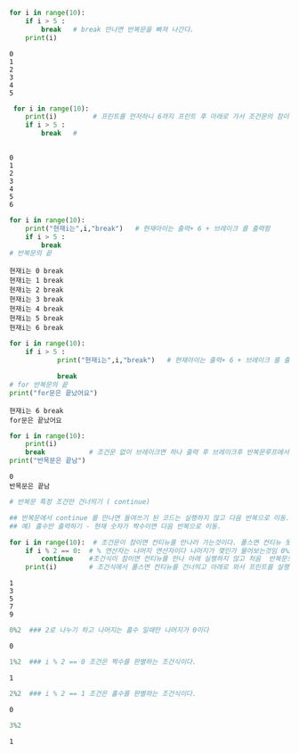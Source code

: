 ```python
for i in range(10):
    if i > 5 :
        break   # break 만나면 반복문을 빠져 나간다.
    print(i)
```

    0
    1
    2
    3
    4
    5



```python
 for i in range(10):
    print(i)         # 프린트를 먼저하니 6까지 프린트 후 아래로 가서 조건문의 참이 되어 아래 브레이크 실행 한다.
    if i > 5 :
        break   # 
    
```

    0
    1
    2
    3
    4
    5
    6



```python
for i in range(10):
    print("현재i는",i,"break")   # 현재아이는 출력+ 6 + 브레이크 를 출력함
    if i > 5 :
        break
# 반복문의 끝
```

    현재i는 0 break
    현재i는 1 break
    현재i는 2 break
    현재i는 3 break
    현재i는 4 break
    현재i는 5 break
    현재i는 6 break



```python
for i in range(10):
    if i > 5 :
            print("현재i는",i,"break")   # 현재아이는 출력+ 6 + 브레이크 를 출력함

            break
# for 반복문의 끝
print("for문은 끝났어요")
```

    현재i는 6 break
    for문은 끝났어요



```python
for i in range(10):
    print(i)
    break           # 조건문 없이 브레이크면 하나 출력 후 브레이크후 반복문루프에서 나온다
print("반목문은 끝남")
```

    0
    반목문은 끝남



```python
# 반복문 특정 조건만 건너띄기 ( continue)

## 반복문에서 continue 를 만나면 들여쓰기 된 코드는 실행하지 않고 다음 반복으로 이동.
## 예) 홀수만 출력하기 - 현재 숫자가 짝수이면 다음 반복으로 이동.

```


```python
for i in range(10):  # 조건문이 참이면 컨티뉴를 만나러 가는것이다. 폴스면 컨티뉴 못만나고 건너띄어 프린트로 간다.
    if i % 2 == 0:  # % 연산자는 나머지 연산자이다 나머지가 몇인가 물어보는것임 0%2= 나머지0 참임-출력안함 돌아가, 1%2=못나눔(나머지 1 거짓-출력) 2%2=1(나머지0참-다시)
        continue    #조건식이 참이면 컨티뉴를 만나 아래 실행하지 않고 처음  반복문으로 돌아감
    print(i)        # 조건식에서 폴스면 컨티뉴를 건너띄고 아래로 와서 프린트를 실행한다.
```

    1
    3
    5
    7
    9



```python
0%2  ### 2로 나누기 하고 나머지는 홀수 일때만 나머지가 0이다
```




    0




```python
1%2  ### i % 2 == 0 조건은 짝수를 판별하는 조건식이다.
```




    1




```python
2%2  ### i % 2 == 1 조건은 홀수를 판별하는 조건식이다.
```




    0




```python
3%2
```




    1




```python

```
